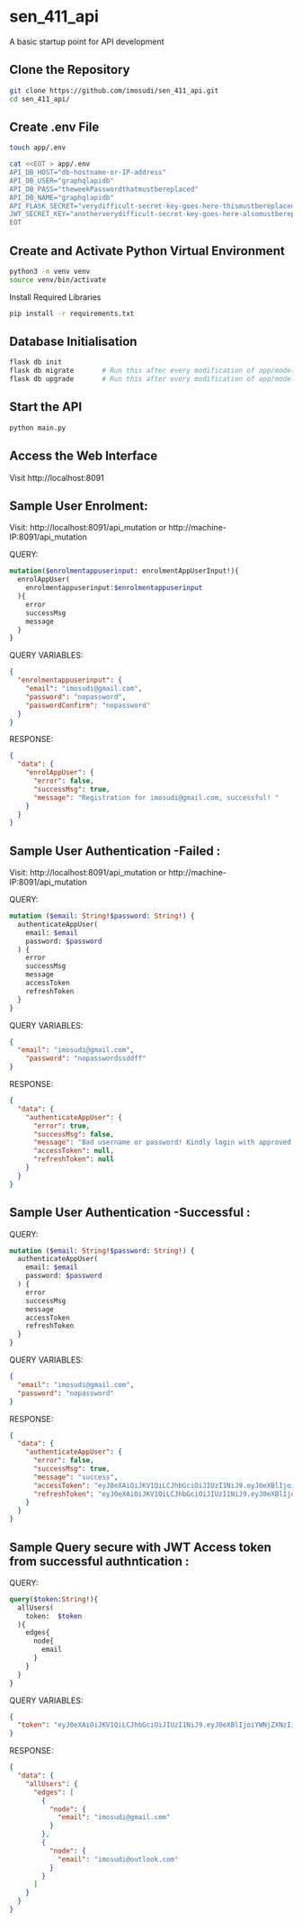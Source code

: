 # sen_411_api
A basic startup point for API development

## Clone the Repository
```bash
git clone https://github.com/imosudi/sen_411_api.git
cd sen_411_api/
```

## Create .env File
```bash
touch app/.env
```

```bash
cat <<EOT > app/.env
API_DB_HOST="db-hostname-or-IP-address"
API_DB_USER="graphqlapidb"
API_DB_PASS="theweekPasswordthatmustbereplaced"
API_DB_NAME="graphqlapidb"
API_FLASK_SECRET="verydifficult-secret-key-goes-here-thismustbereplacedinproduction"
JWT_SECRET_KEY="anotherverydifficult-secret-key-goes-here-alsomustbereplacedinproduction"
EOT
```

## Create and Activate Python Virtual Environment

```bash
python3 -m venv venv
source venv/bin/activate
```
Install Required Libraries
```bash
pip install -r requirements.txt
```
## Database Initialisation
```bash
flask db init
flask db migrate       # Run this after every modification of app/models.py
flask db upgrade       # Run this after every modification of app/models.py
```

## Start the API
```bash
python main.py
```

## Access the Web Interface

Visit http://localhost:8091

## Sample User Enrolment:
Visit: http://localhost:8091/api_mutation or http://machine-IP:8091/api_mutation

QUERY:
```graphql
mutation($enrolmentappuserinput: enrolmentAppUserInput!){
  enrolAppUser(
    enrolmentappuserinput:$enrolmentappuserinput
  ){
    error
    successMsg
    message
  }
}
```

QUERY VARIABLES:
```json
{
  "enrolmentappuserinput": {
    "email": "imosudi@gmail.com",
    "password": "nopassword",
    "passwordConfirm": "nopassword"
  }
}
```

RESPONSE:
```json
{
  "data": {
    "enrolAppUser": {
      "error": false,
      "successMsg": true,
      "message": "Registration for imosudi@gmail.com, successful! "
    }
  }
}
```
## Sample User Authentication -Failed :
Visit: http://localhost:8091/api_mutation or http://machine-IP:8091/api_mutation

QUERY:
```graphql
mutation ($email: String!$password: String!) {
  authenticateAppUser(
  	email: $email
    password: $password
  ) {
    error
    successMsg
    message
    accessToken
    refreshToken
  }
}
```

QUERY VARIABLES:
```json
{
  "email": "imosudi@gmail.com",
	"password": "nopasswordssddff"
}
```

RESPONSE:
```json
{
  "data": {
    "authenticateAppUser": {
      "error": true,
      "successMsg": false,
      "message": "Bad username or password! Kindly login with approved login details or request for user activation",
      "accessToken": null,
      "refreshToken": null
    }
  }
}
```

## Sample User Authentication -Successful :

QUERY:
```graphql
mutation ($email: String!$password: String!) {
  authenticateAppUser(
  	email: $email
    password: $password
  ) {
    error
    successMsg
    message
    accessToken
    refreshToken
  }
}
```

QUERY VARIABLES:
```json
{
  "email": "imosudi@gmail.com",
  "password": "nopassword"
}
```

RESPONSE:
```json
{
  "data": {
    "authenticateAppUser": {
      "error": false,
      "successMsg": true,
      "message": "success",
      "accessToken": "eyJ0eXAiOiJKV1QiLCJhbGciOiJIUzI1NiJ9.eyJ0eXBlIjoiYWNjZXNzIiwiaWF0IjoxNzMyMzA5NTQ3LCJuYmYiOjE3MzIzMDk1NDcsImp0aSI6IjU3OTVlYTdkLTJmOTItNGFlZS05OTI0LWVhMDlhMjMyMDczMiIsImlkZW50aXR5IjoiaW1vc3VkaUBnbWFpbC5jb20iLCJleHAiOjE3MzIzMTAxNDd9.lFNU-tNiOK13h5dwrchOCGZH9Vpx4dB32KzqvO2Ug84",
      "refreshToken": "eyJ0eXAiOiJKV1QiLCJhbGciOiJIUzI1NiJ9.eyJ0eXBlIjoicmVmcmVzaCIsImlhdCI6MTczMjMwOTU0NywibmJmIjoxNzMyMzA5NTQ3LCJqdGkiOiI5MTkwYTc3Ni1hNTYwLTQ0N2MtODc1MC1iYTFkNmVkMTg1MjkiLCJpZGVudGl0eSI6Imltb3N1ZGlAZ21haWwuY29tIiwiZXhwIjoxNzMyNTY4NzQ3fQ.DaVBEeRPQnpr7oLwdI0oClLrB7nDJ3BiS9QehlhfsBM"
    }
  }
}
```

## Sample Query secure with JWT Access token from successful authntication :

QUERY:
```graphql
query($token:String!){
  allUsers(
    token:	$token
  ){
    edges{
      node{
        email
      }
    }
  }
}
```

QUERY VARIABLES:
```json
{
  "token": "eyJ0eXAiOiJKV1QiLCJhbGciOiJIUzI1NiJ9.eyJ0eXBlIjoiYWNjZXNzIiwiaWF0IjoxNzMyMzA5NTQ3LCJuYmYiOjE3MzIzMDk1NDcsImp0aSI6IjU3OTVlYTdkLTJmOTItNGFlZS05OTI0LWVhMDlhMjMyMDczMiIsImlkZW50aXR5IjoiaW1vc3VkaUBnbWFpbC5jb20iLCJleHAiOjE3MzIzMTAxNDd9.lFNU-tNiOK13h5dwrchOCGZH9Vpx4dB32KzqvO2Ug84"
}
```

RESPONSE:
```json
{
  "data": {
    "allUsers": {
      "edges": [
        {
          "node": {
            "email": "imosudi@gmail.com"
          }
        },
        {
          "node": {
            "email": "imosudi@outlook.com"
          }
        }
      ]
    }
  }
}
```